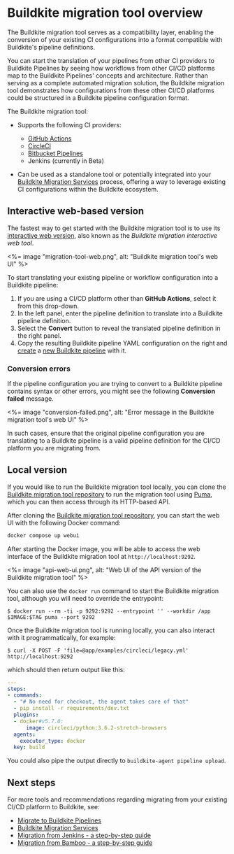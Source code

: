 # Buildkite migration tool overview

The Buildkite migration tool serves as a compatibility layer, enabling the conversion of your existing CI configurations into a format compatible with Buildkite's pipeline definitions.

You can start the translation of your pipelines from other CI providers to Buildkite Pipelines by seeing how workflows from other CI/CD platforms map to the Buildkite Pipelines' concepts and architecture. Rather than serving as a complete automated migration solution, the Buildkite migration tool demonstrates how configurations from these other CI/CD platforms could be structured in a Buildkite pipeline configuration format.

The Buildkite migration tool:

- Supports the following CI providers:

    * [GitHub Actions](/docs/pipelines/migration/tool/github-actions)
    * [CircleCI](/docs/pipelines/migration/tool/circleci)
    * [Bitbucket Pipelines](/docs/pipelines/migration/tool/bitbucket-pipelines)
    * Jenkins (currently in Beta)

- Can be used as a standalone tool or potentially integrated into your [Buildkite Migration Services](https://buildkite.com/resources/migrations/) process, offering a way to leverage existing CI configurations within the Buildkite ecosystem.

## Interactive web-based version

The fastest way to get started with the Buildkite migration tool is to use its [interactive web version](https://buildkite.com/resources/migrate/), also known as the _Buildkite migration interactive web tool_.

<%= image "migration-tool-web.png", alt: "Buildkite migration tool's web UI" %>

To start translating your existing pipeline or workflow configuration into a Buildkite pipeline:

1. If you are using a CI/CD platform other than **GitHub Actions**, select it from this drop-down.
1. In the left panel, enter the pipeline definition to translate into a Buildkite pipeline definition.
1. Select the **Convert** button to reveal the translated pipeline definition in the right panel.
1. Copy the resulting Buildkite pipeline YAML configuration on the right and [create](/docs/pipelines/configure) a [new Buildkite pipeline](https://www.buildkite.com/new) with it.

### Conversion errors

If the pipeline configuration you are trying to convert to a Buildkite pipeline contains syntax or other errors, you might see the following **Conversion failed** message.

<%= image "conversion-failed.png", alt: "Error message in the Buildkite migration tool's web UI" %>

In such cases, ensure that the original pipeline configuration you are translating to a Buildkite pipeline is a valid pipeline definition for the CI/CD platform you are migrating from.

## Local version

If you would like to run the Buildkite migration tool locally, you can clone the [Buildkite migration tool repository](https://github.com/buildkite/migration) to run the migration tool using [Puma](https://github.com/puma/puma), which you can then access through its HTTP-based API.

After cloning the [Buildkite migration tool repository](https://github.com/buildkite/migration), you can start the web UI with the following Docker command:

```sh
docker compose up webui
```

After starting the Docker image, you will be able to access the web interface of the Buildkite migration tool at `http://localhost:9292`.

<%= image "api-web-ui.png", alt: "Web UI of the API version of the Buildkite migration tool" %>

You can also use the `docker run` command to start the Buildkite migration tool, although you will need to override the entrypoint:

```shell
$ docker run --rm -ti -p 9292:9292 --entrypoint '' --workdir /app $IMAGE:$TAG puma --port 9292
```

Once the Buildkite migration tool is running locally, you can also interact with it programmatically, for example:

```shell
$ curl -X POST -F 'file=@app/examples/circleci/legacy.yml' http://localhost:9292
```
which should then return output like this:

```yaml
---
steps:
- commands:
  - "# No need for checkout, the agent takes care of that"
  - pip install -r requirements/dev.txt
  plugins:
  - docker#v5.7.0:
      image: circleci/python:3.6.2-stretch-browsers
  agents:
    executor_type: docker
  key: build
```

You could also pipe the output directly to `buildkite-agent pipeline upload`.

## Next steps

For more tools and recommendations regarding migrating from your existing CI/CD platform to Buildkite, see:

- [Migrate to Buildkite Pipelines](/docs/pipelines/migration)
- [Buildkite Migration Services](https://buildkite.com/resources/migrations/)
- [Migration from Jenkins - a step-by-step guide](/docs/pipelines/migration/from-jenkins)
- [Migration from Bamboo - a step-by-step guide](/docs/pipelines/migration/from-bamboo)
